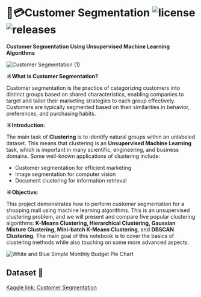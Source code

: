 # 🛒💳Customer Segmentation ![license](https://img.shields.io/github/license/alifrmf/Customer-Segmentation-Using-Clustering-Algorithms.svg) ![releases](https://img.shields.io/github/release/alifrmf/Customer-Segmentation-Using-Clustering-Algorithms.svg)

**Customer Segmentation Using Unsupervised Machine Learning Algorithms**

![Customer Segmentation (1)](https://user-images.githubusercontent.com/105715834/233505669-1b249cf7-075e-4655-9cc9-944ce0b9cbd1.gif)
  
**☀️What is Customer Segmentation?**
    
Customer segmentation is the practice of categorizing customers into distinct groups based on shared characteristics, enabling companies to target and tailor their marketing strategies to each group effectively. Customers are typically segmented based on their similarities in behavior, preferences, and purchasing habits.

**☀️Introduction:** 

The main task of **Clustering** is to identify natural groups within an unlabeled dataset. This means that clustering is an **Unsupervised Machine Learning** task, which is important in many scientific, engineering, and business domains. Some well-known applications of clustering include:

- Customer segmentation for efficient marketing
- Image segmentation for computer vision
- Document clustering for information retrieval
    
**☀️Objective:**  
    
This project demonstrates how to perform customer segmentation for a shopping mall using machine learning algorithms. This is an unsupervised clustering problem, and we will present and compare five popular clustering algorithms: **K-Means Clustering, Hierarchical Clustering, Gaussian Mixture Clustering, Mini-batch K-Means Clustering**, and **DBSCAN Clustering**. The main goal of this notebook is to cover the basics of clustering methods while also touching on some more advanced aspects.

![White and Blue Simple Monthly Budget Pie Chart](https://user-images.githubusercontent.com/105715834/233505817-18d55dee-2a30-43b7-aa69-b1c3fa59a329.gif)


## Dataset 📔

[Kaggle link: Customer Segmentation](https://www.kaggle.com/datasets/alifarahmandfar/customer-segmentation)

